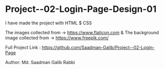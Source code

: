 # Project--02-Login-Page-Design-01

I have made the project with HTML $ CSS

The images collected from -> https://www.flaticon.com & The background image collected from -> https://www.freepik.com/

Full Project Link : https://github.com/Saadman-Galib/Project--02-Login-Page

Author: Md. Saadman Galib Rabbi
